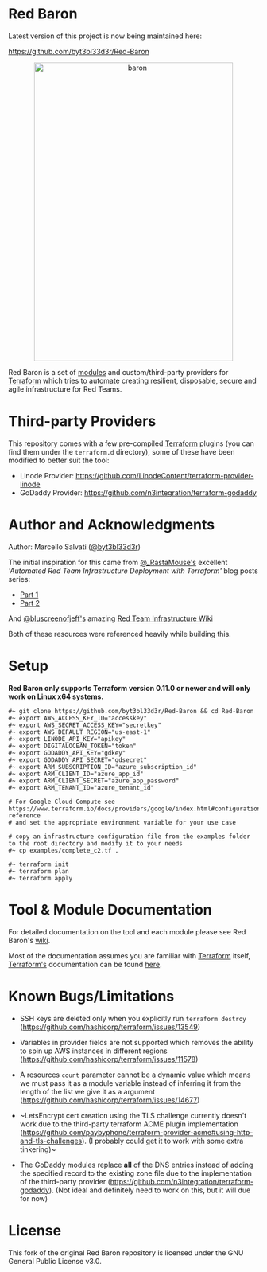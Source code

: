# Red Baron
Latest version of this project is now being maintained here: 

https://github.com/byt3bl33d3r/Red-Baron

<p align="center">
  <img src="https://orig00.deviantart.net/5aae/f/2016/085/0/5/bloody_baron_by_synestesi_art-d9wjp94.jpg" width="400" height="600" alt="baron"/>
</p>


Red Baron is a set of [modules](https://www.terraform.io/docs/modules/index.html) and custom/third-party providers for [Terraform](https://www.terraform.io/) which tries to automate creating resilient, disposable, secure and agile infrastructure for Red Teams.

# Third-party Providers

This repository comes with a few pre-compiled [Terraform](https://www.terraform.io/) plugins (you can find them under the ```terraform.d``` directory), some of these have been modified to better suit the tool:

- Linode Provider: https://github.com/LinodeContent/terraform-provider-linode
- GoDaddy Provider: https://github.com/n3integration/terraform-godaddy

# Author and Acknowledgments

Author: Marcello Salvati ([@byt3bl33d3r](https://twitter.com/byt3bl33d3r))

The initial inspiration for this came from [@_RastaMouse's](https://twitter.com/_RastaMouse) excellent *'Automated Red Team Infrastructure Deployment with Terraform'* blog posts series:
- [Part 1](https://rastamouse.me/2017/08/automated-red-team-infrastructure-deployment-with-terraform---part-1/)
- [Part 2](https://rastamouse.me/2017/09/automated-red-team-infrastructure-deployment-with-terraform---part-2/)

And [@bluscreenofjeff's](https://twitter.com/bluscreenofjeff) amazing [Red Team Infrastructure Wiki](https://github.com/bluscreenofjeff/Red-Team-Infrastructure-Wiki)

Both of these resources were referenced heavily while building this.

# Setup

**Red Baron only supports Terraform version 0.11.0 or newer and will only work on Linux x64 systems.** 

```
#~ git clone https://github.com/byt3bl33d3r/Red-Baron && cd Red-Baron
#~ export AWS_ACCESS_KEY_ID="accesskey"
#~ export AWS_SECRET_ACCESS_KEY="secretkey"
#~ export AWS_DEFAULT_REGION="us-east-1"
#~ export LINODE_API_KEY="apikey"
#~ export DIGITALOCEAN_TOKEN="token"
#~ export GODADDY_API_KEY="gdkey"
#~ export GODADDY_API_SECRET="gdsecret"
#~ export ARM_SUBSCRIPTION_ID="azure_subscription_id"
#~ export ARM_CLIENT_ID="azure_app_id"
#~ export ARM_CLIENT_SECRET="azure_app_password"
#~ export ARM_TENANT_ID="azure_tenant_id"

# For Google Cloud Compute see https://www.terraform.io/docs/providers/google/index.html#configuration-reference 
# and set the appropriate environment variable for your use case

# copy an infrastructure configuration file from the examples folder to the root directory and modify it to your needs
#~ cp examples/complete_c2.tf .

#~ terraform init
#~ terraform plan
#~ terraform apply
```

# Tool & Module Documentation

For detailed documentation on the tool and each module please see Red Baron's [wiki](https://github.com/coalfire/pentest-red-baron/wiki).

Most of the documentation assumes you are familiar with [Terraform](https://www.terraform.io/) itself, [Terraform's](https://www.terraform.io/) documentation can be found [here](https://www.terraform.io/docs/index.html).

# Known Bugs/Limitations

- SSH keys are deleted only when you explicitly run ```terraform destroy``` (https://github.com/hashicorp/terraform/issues/13549)

- Variables in provider fields are not supported which removes the ability to spin up AWS instances in different regions (https://github.com/hashicorp/terraform/issues/11578)

- A resources ```count``` parameter cannot be a dynamic value which means we must pass it as a module variable instead of inferring it from the length of the list we give it as a argument (https://github.com/hashicorp/terraform/issues/14677)

- ~LetsEncrypt cert creation using the TLS challenge currently doesn't work due to the third-party terraform ACME plugin implementation (https://github.com/paybyphone/terraform-provider-acme#using-http-and-tls-challenges). (I probably could get it to work with some extra tinkering)~

- The GoDaddy modules replace **all** of the DNS entries instead of adding the specified record to the existing zone file due to the implementation of the third-party provider (https://github.com/n3integration/terraform-godaddy). (Not ideal and definitely need to work on this, but it will due for now)

# License

This fork of the original Red Baron repository is licensed under the GNU General Public License v3.0.
